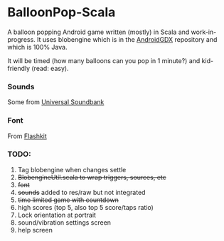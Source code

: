 # BalloonPop-Scala

A balloon popping Android game written (mostly) in Scala and work-in-progress. It uses blobengine
which is in the [AndroidGDX](https://github.com/adsgray/AndroidGDX) repository
and which is 100% Java.

It will be timed (how many balloons can you pop in 1 minute?) and kid-friendly
(read: easy).

### Sounds
Some from [Universal Soundbank](http://eng.universal-soundbank.com/cartoons.htm)

### Font
From [Flashkit](http://flashkit.com)


### TODO:
1. Tag blobengine when changes settle
2. ~~BlobengineUtil.scala to wrap triggers, sources, etc~~
3. ~~font~~
4. ~~sounds~~ added to res/raw but not integrated
5. ~~time limited game with countdown~~
6. high scores (top 5, also top 5 score/taps ratio)
7. Lock orientation at portrait
8. sound/vibration settings screen
8. help screen


